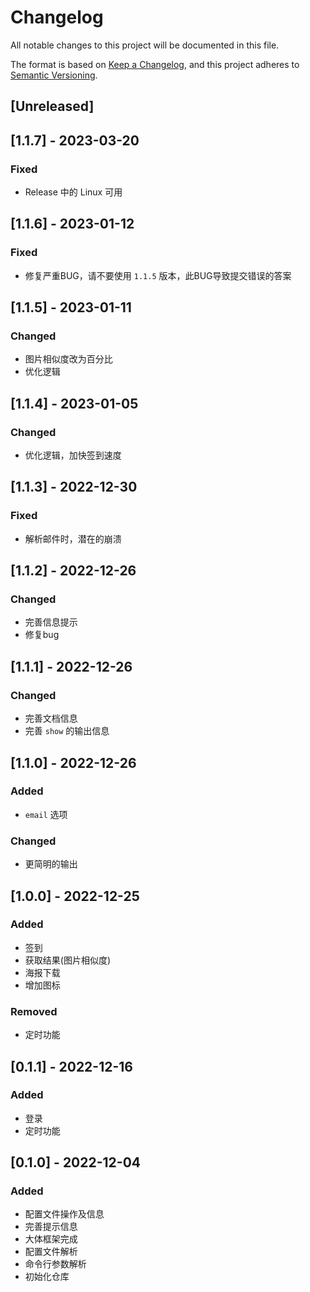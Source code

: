 # Changelog
All notable changes to this project will be documented in this file.

The format is based on [Keep a Changelog](https://keepachangelog.com/en/1.0.0/),
and this project adheres to [Semantic Versioning](https://semver.org/spec/v2.0.0.html).

## [Unreleased]

## [1.1.7] - 2023-03-20
### Fixed
- Release 中的 Linux 可用

## [1.1.6] - 2023-01-12
### Fixed
- 修复严重BUG，请不要使用 `1.1.5` 版本，此BUG导致提交错误的答案


## [1.1.5] - 2023-01-11
### Changed
- 图片相似度改为百分比
- 优化逻辑


## [1.1.4] - 2023-01-05
### Changed
- 优化逻辑，加快签到速度


## [1.1.3] - 2022-12-30
### Fixed
- 解析邮件时，潜在的崩溃


## [1.1.2] - 2022-12-26
### Changed
- 完善信息提示
- 修复bug


## [1.1.1] - 2022-12-26
### Changed
- 完善文档信息
- 完善 `show` 的输出信息


## [1.1.0] - 2022-12-26
### Added
- `email` 选项

### Changed
- 更简明的输出


## [1.0.0] - 2022-12-25
### Added
- 签到
- 获取结果(图片相似度)
- 海报下载
- 增加图标

### Removed
- 定时功能


## [0.1.1] - 2022-12-16
### Added
- 登录
- 定时功能

## [0.1.0] - 2022-12-04
### Added
- 配置文件操作及信息
- 完善提示信息
- 大体框架完成
- 配置文件解析
- 命令行参数解析
- 初始化仓库
